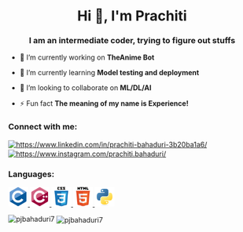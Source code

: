 <h1 align="center">Hi 👋, I'm Prachiti</h1>
<h3 align="center">I am an intermediate coder, trying to figure out stuffs</h3>

- 🔭 I’m currently working on **TheAnime Bot**

- 🌱 I’m currently learning **Model testing and deployment**

- 👯 I’m looking to collaborate on **ML/DL/AI**

- ⚡ Fun fact **The meaning of my name is Experience!**

<h3 align="left">Connect with me:</h3>
<p align="left">
<a href="https://linkedin.com/in/https://www.linkedin.com/in/prachiti-bahaduri-3b20ba1a6/" target="blank"><img align="center" src="https://raw.githubusercontent.com/rahuldkjain/github-profile-readme-generator/master/src/images/icons/Social/linked-in-alt.svg" alt="https://www.linkedin.com/in/prachiti-bahaduri-3b20ba1a6/" height="30" width="40" /></a>
<a href="https://instagram.com/https://www.instagram.com/prachiti.bahaduri/" target="blank"><img align="center" src="https://raw.githubusercontent.com/rahuldkjain/github-profile-readme-generator/master/src/images/icons/Social/instagram.svg" alt="https://www.instagram.com/prachiti.bahaduri/" height="30" width="40" /></a>
</p>

<h3 align="left">Languages: </h3>
<p align="left"> <a href="https://www.cprogramming.com/" target="_blank" rel="noreferrer"> <img src="https://raw.githubusercontent.com/devicons/devicon/master/icons/c/c-original.svg" alt="c" width="40" height="40"/> </a> <a href="https://www.w3schools.com/cpp/" target="_blank" rel="noreferrer"> <img src="https://raw.githubusercontent.com/devicons/devicon/master/icons/cplusplus/cplusplus-original.svg" alt="cplusplus" width="40" height="40"/> </a> <a href="https://www.w3schools.com/css/" target="_blank" rel="noreferrer"> <img src="https://raw.githubusercontent.com/devicons/devicon/master/icons/css3/css3-original-wordmark.svg" alt="css3" width="40" height="40"/> </a> <a href="https://www.w3.org/html/" target="_blank" rel="noreferrer"> <img src="https://raw.githubusercontent.com/devicons/devicon/master/icons/html5/html5-original-wordmark.svg" alt="html5" width="40" height="40"/> </a> <a href="https://www.python.org" target="_blank" rel="noreferrer"> <img src="https://raw.githubusercontent.com/devicons/devicon/master/icons/python/python-original.svg" alt="python" width="40" height="40"/> </a> </p>

<p><img align="left" src="https://github-readme-stats.vercel.app/api/top-langs?username=pjbahaduri7&show_icons=true&locale=en&layout=compact" alt="pjbahaduri7" /></p>

<p>&nbsp;<img align="center" src="https://github-readme-stats.vercel.app/api?username=pjbahaduri7&show_icons=true&locale=en" alt="pjbahaduri7" /></p>
